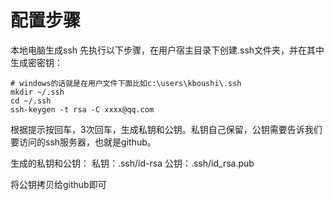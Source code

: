 # 配置步骤

本地电脑生成ssh
先执行以下步骤，在用户宿主目录下创建.ssh文件夹，并在其中生成密密钥：

```shell
# windows的话就是在用户文件下面比如c:\users\kboushi\.ssh
mkdir ~/.ssh
cd ~/.ssh
ssh-keygen -t rsa -C xxxx@qq.com
```

根据提示按回车，3次回车，生成私钥和公钥。私钥自己保留，公钥需要告诉我们要访问的ssh服务器，也就是github。

生成的私钥和公钥： 私钥：.ssh/id-rsa 公钥：.ssh/id_rsa.pub

将公钥拷贝给github即可